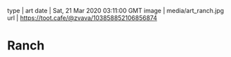 type | art
date | Sat, 21 Mar 2020 03:11:00 GMT
image | media/art_ranch.jpg
url | https://toot.cafe/@zvava/103858852106856874

# Ranch
